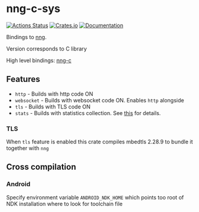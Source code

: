 # nng-c-sys

[![Actions Status](https://github.com/DoumanAsh/nng-c-sys/workflows/Rust/badge.svg)](https://github.com/DoumanAsh/nng-c-sys/actions)
[![Crates.io](https://img.shields.io/crates/v/nng-c-sys.svg)](https://crates.io/crates/nng-c-sys)
[![Documentation](https://docs.rs/nng-c-sys/badge.svg)](https://docs.rs/crate/nng-c-sys/)

Bindings to [nng](https://github.com/nanomsg/nng).

Version corresponds to C library

High level bindings: [nng-c](https://github.com/DoumanAsh/nng-c)

## Features

- `http` - Builds with http code ON
- `websocket` - Builds with websocket code ON. Enables `http` alongside
- `tls` - Builds with TLS code ON
- `stats` - Builds with statistics collection. See [this](https://nng.nanomsg.org/man/v1.10.0/nng_stat.5.html) for details.

### TLS

When `tls` feature is enabled this crate compiles mbedtls 2.28.9 to bundle it together with `nng`

## Cross compilation

### Android

Specify environment variable `ANDROID_NDK_HOME` which points too root of NDK installation where to look for toolchain file
